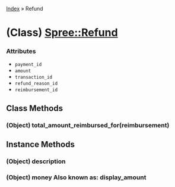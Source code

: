 [Index](../_index.md) » Refund

# (Class) [Spree::Refund](http://m.gymplayer.com/refund.rb)

### Attributes
* `payment_id`
* `amount`
* `transaction_id`
* `refund_reason_id`
* `reimbursement_id`

## Class Methods
### (Object) **total_amount_reimbursed_for**(reimbursement)


## Instance Methods
### (Object) **description**


### (Object) **money** Also known as: display_amount


